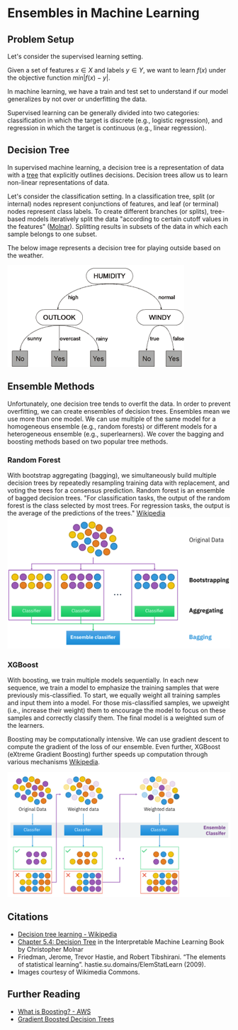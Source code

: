 # Ensembles in Machine Learning

## Problem Setup
Let's consider the supervised learning setting.  
  
Given a set of features $x \in X$ and labels $y \in Y$, we want to learn $f(x)$ under the objective function $min \left|f(x)-y \right|$.  

In machine learning, we have a train and test set to understand if our model generalizes by not over or underfitting the data.  

Supervised learning can be generally divided into two categories: classification in which the target is discrete (e.g., logistic regression), and regression in which the target is continuous (e.g., linear regression).

## Decision Tree
In supervised machine learning, a decision tree is a representation of data with a [tree](https://en.wikipedia.org/wiki/Tree_(abstract_data_type)#Terminology) that explicitly outlines decisions. Decision trees allow us to learn non-linear representations of data.  

Let's consider the classification setting. In a classification tree, split (or internal) nodes represent conjunctions of features, and leaf (or terminal) nodes represent class labels. To create different branches (or splits), tree-based models iteratively split the data "according to certain cutoff values in the features" ([Molnar](https://christophm.github.io/interpretable-ml-book/tree.html)). Splitting results in subsets of the data in which each sample belongs to one subset.  

The below image represents a decision tree for playing outside based on the weather. 

![A decision tree for playing outside based on the weather](https://github.com/LeliaPlusPlus/CJIT-ML4CJ/blob/main/recitations/ensembles/imgs/Decision_tree_for_playing_outside.png)

## Ensemble Methods
Unfortunately, one decision tree tends to overfit the data. In order to prevent overfitting, we can create ensembles of decision trees. Ensembles mean we use more than one model. We can use multiple of the same model for a homogeneous ensemble (e.g., random forests) or different models for a heterogeneous ensemble (e.g., superlearners). We cover the bagging and boosting methods based on two popular tree methods. 

### Random Forest
With bootstrap aggregating (bagging), we simultaneously build multiple decision trees by repeatedly resampling training data with replacement, and voting the trees for a consensus prediction. Random forest is an ensemble of bagged decision trees. "For classification tasks, the output of the random forest is the class selected by most trees. For regression tasks, the output is the average of the predictions of the trees." [Wikipedia](https://en.wikipedia.org/wiki/Random_forest)
![A figure demonstrating how bagging works.](https://github.com/LeliaPlusPlus/CJIT-ML4CJ/blob/main/recitations/ensembles/imgs/Ensemble-Bagging.png)

### XGBoost
With boosting, we train multiple models sequentially. In each new sequence, we train a model to emphasize the training samples that were previously mis-classified. To start, we equally weight all training samples and input them into a model. For those mis-classified samples, we upweight (i.e., increase their weight) them to encourage the model to focus on these samples and correctly classify them. The final model is a weighted sum of the learners.  

Boosting may be computationally intensive. We can use gradient descent to compute the gradient of the loss of our ensemble. Even further, XGBoost (eXtreme Gradient Boosting) further speeds up computation through various mechanisms [Wikipedia](https://en.wikipedia.org/wiki/XGBoost). 

![A figure demonstrating how boosting works.](https://github.com/LeliaPlusPlus/CJIT-ML4CJ/blob/main/recitations/ensembles/imgs/Ensemble-Boosting.png)

## Citations
- [Decision tree learning - Wikipedia](https://en.wikipedia.org/wiki/Decision_tree_learning)  
- [Chapter 5.4: Decision Tree](https://christophm.github.io/interpretable-ml-book/tree.html) in the Interpretable Machine Learning Book by Christopher Molnar  
- Friedman, Jerome, Trevor Hastie, and Robert Tibshirani. “The elements of statistical learning”. hastie.su.domains/ElemStatLearn (2009).  
- Images courtesy of Wikimedia Commons.

## Further Reading
- [What is Boosting? - AWS](https://aws.amazon.com/what-is/boosting/)  
- [Gradient Boosted Decision Trees](https://developers.google.com/machine-learning/decision-forests/intro-to-gbdt)
